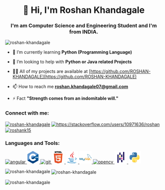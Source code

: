 <h1 align="center">👋 Hi, I'm Roshan Khandagale</h1>
<h3 align="center">I'm am Computer Science and Engineering Student and I'm from INDIA.</h3>

<p align="left"> <img src="https://komarev.com/ghpvc/?username=roshan-khandagale&label=Profile%20views&color=0e75b6&style=flat" alt="roshan-khandagale" /> </p>

- 🌱 I’m currently learning **Python (Programming Language)**

- 🤝 I’m looking to help with **Python or Java related Projects**

- 👨‍💻 All of my projects are available at [https://github.com/ROSHAN-KHANDAGALE](https://github.com/ROSHAN-KHANDAGALE)

- 📫 How to reach me **roshan.khandagale07@gmail.com**

- ⚡ Fact **"Strength comes from an indomitable will."**

<h3 align="left">Connect with me:</h3>
<p align="left">
<a href="https://linkedin.com/in/roshan-khandagale" target="blank"><img align="center" src="https://raw.githubusercontent.com/rahuldkjain/github-profile-readme-generator/master/src/images/icons/Social/linked-in-alt.svg" alt="roshan-khandagale" height="30" width="40" /></a>
<a href="https://stackoverflow.com/users/https://stackoverflow.com/users/10971636/roshan" target="blank"><img align="center" src="https://raw.githubusercontent.com/rahuldkjain/github-profile-readme-generator/master/src/images/icons/Social/stack-overflow.svg" alt="https://stackoverflow.com/users/10971636/roshan" height="30" width="40" /></a>
<a href="https://www.codechef.com/users/roshank15" target="blank"><img align="center" src="https://cdn.jsdelivr.net/npm/simple-icons@3.1.0/icons/codechef.svg" alt="roshank15" height="30" width="40" /></a>
</p>

<h3 align="left">Languages and Tools:</h3>
<p align="left"> <a href="https://angular.io" target="_blank" rel="noreferrer"> <img src="https://angular.io/assets/images/logos/angular/angular.svg" alt="angular" width="40" height="40"/> </a> <a href="https://www.w3schools.com/cpp/" target="_blank" rel="noreferrer"> <img src="https://raw.githubusercontent.com/devicons/devicon/master/icons/cplusplus/cplusplus-original.svg" alt="cplusplus" width="40" height="40"/> </a> <a href="https://git-scm.com/" target="_blank" rel="noreferrer"> <img src="https://www.vectorlogo.zone/logos/git-scm/git-scm-icon.svg" alt="git" width="40" height="40"/> </a> <a href="https://www.w3.org/html/" target="_blank" rel="noreferrer"> <img src="https://raw.githubusercontent.com/devicons/devicon/master/icons/html5/html5-original-wordmark.svg" alt="html5" width="40" height="40"/> </a> <a href="https://www.java.com" target="_blank" rel="noreferrer"> <img src="https://raw.githubusercontent.com/devicons/devicon/master/icons/java/java-original.svg" alt="java" width="40" height="40"/> </a> <a href="https://www.mysql.com/" target="_blank" rel="noreferrer"> <img src="https://raw.githubusercontent.com/devicons/devicon/master/icons/mysql/mysql-original-wordmark.svg" alt="mysql" width="40" height="40"/> </a> <a href="https://opencv.org/" target="_blank" rel="noreferrer"> <img src="https://www.vectorlogo.zone/logos/opencv/opencv-icon.svg" alt="opencv" width="40" height="40"/> </a> <a href="https://pandas.pydata.org/" target="_blank" rel="noreferrer"> <img src="https://raw.githubusercontent.com/devicons/devicon/2ae2a900d2f041da66e950e4d48052658d850630/icons/pandas/pandas-original.svg" alt="pandas" width="40" height="40"/> </a> <a href="https://www.python.org" target="_blank" rel="noreferrer"> <img src="https://raw.githubusercontent.com/devicons/devicon/master/icons/python/python-original.svg" alt="python" width="40" height="40"/> </a> </p>

<p><img align="left" src="https://github-readme-stats.vercel.app/api/top-langs?username=roshan-khandagale&show_icons=true&locale=en&layout=compact" alt="roshan-khandagale" /></p>

<p>&nbsp;<img align="center" src="https://github-readme-stats.vercel.app/api?username=roshan-khandagale&show_icons=true&locale=en" alt="roshan-khandagale" /></p>

<p><img align="center" src="https://github-readme-streak-stats.herokuapp.com/?user=roshan-khandagale&" alt="roshan-khandagale" /></p>
